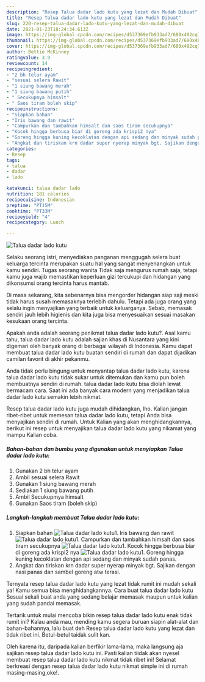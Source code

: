 ```yaml
---
description: "Resep Talua dadar lado kutu yang lezat dan Mudah Dibuat"
title: "Resep Talua dadar lado kutu yang lezat dan Mudah Dibuat"
slug: 220-resep-talua-dadar-lado-kutu-yang-lezat-dan-mudah-dibuat
date: 2021-01-23T18:24:34.613Z
image: https://img-global.cpcdn.com/recipes/d537369efb933ad7/680x482cq70/talua-dadar-lado-kutu-foto-resep-utama.jpg
thumbnail: https://img-global.cpcdn.com/recipes/d537369efb933ad7/680x482cq70/talua-dadar-lado-kutu-foto-resep-utama.jpg
cover: https://img-global.cpcdn.com/recipes/d537369efb933ad7/680x482cq70/talua-dadar-lado-kutu-foto-resep-utama.jpg
author: Bettie McKinney
ratingvalue: 3.9
reviewcount: 14
recipeingredient:
- "2 bh telur ayam"
- "sesuai selera Rawit"
- "1 siung bawang merah"
- "1 siung bawang putih"
- " Secukupmya himsalt"
- " Saos tiram boleh skip"
recipeinstructions:
- "Siapkan bahan"
- "Iris bawang dan rawit"
- "Campurkan dan tambahkan himsalt dan saos tiram secukupnya"
- "Kocok hingga berbusa biar di goreng ada krispi2 nya"
- "Goreng hingga kuning kecoklatan dengan api sedang dan minyak sudah panas."
- "Angkat dan tiriskan krn dadar super nyerap minyak bgt. Sajikan dengan nasi panas dan sambel goreng atw terasi."
categories:
- Resep
tags:
- talua
- dadar
- lado

katakunci: talua dadar lado 
nutrition: 181 calories
recipecuisine: Indonesian
preptime: "PT15M"
cooktime: "PT33M"
recipeyield: "4"
recipecategory: Lunch

---
```



![Talua dadar lado kutu](https://img-global.cpcdn.com/recipes/d537369efb933ad7/680x482cq70/talua-dadar-lado-kutu-foto-resep-utama.jpg)

Selaku seorang istri, menyediakan panganan menggugah selera buat keluarga tercinta merupakan suatu hal yang sangat menyenangkan untuk kamu sendiri. Tugas seorang  wanita Tidak saja mengurus rumah saja, tetapi kamu juga wajib memastikan keperluan gizi tercukupi dan hidangan yang dikonsumsi orang tercinta harus mantab.

Di masa  sekarang, kita sebenarnya bisa mengorder hidangan siap saji meski tidak harus susah memasaknya terlebih dahulu. Tetapi ada juga orang yang selalu ingin menyajikan yang terbaik untuk keluarganya. Sebab, memasak sendiri jauh lebih higienis dan kita juga bisa menyesuaikan sesuai masakan kesukaan orang tercinta. 



Apakah anda adalah seorang penikmat talua dadar lado kutu?. Asal kamu tahu, talua dadar lado kutu adalah sajian khas di Nusantara yang kini digemari oleh banyak orang di berbagai wilayah di Indonesia. Kamu dapat membuat talua dadar lado kutu buatan sendiri di rumah dan dapat dijadikan camilan favorit di akhir pekanmu.

Anda tidak perlu bingung untuk menyantap talua dadar lado kutu, karena talua dadar lado kutu tidak sukar untuk ditemukan dan kamu pun boleh membuatnya sendiri di rumah. talua dadar lado kutu bisa diolah lewat bermacam cara. Saat ini ada banyak cara modern yang menjadikan talua dadar lado kutu semakin lebih nikmat.

Resep talua dadar lado kutu juga mudah dihidangkan, lho. Kalian jangan ribet-ribet untuk memesan talua dadar lado kutu, tetapi Anda bisa menyajikan sendiri di rumah. Untuk Kalian yang akan menghidangkannya, berikut ini resep untuk menyajikan talua dadar lado kutu yang nikamat yang mampu Kalian coba.

<!--inarticleads1-->

##### Bahan-bahan dan bumbu yang digunakan untuk menyiapkan Talua dadar lado kutu:

1. Gunakan 2 bh telur ayam
1. Ambil sesuai selera Rawit
1. Gunakan 1 siung bawang merah
1. Sediakan 1 siung bawang putih
1. Ambil  Secukupmya himsalt
1. Gunakan  Saos tiram (boleh skip)




<!--inarticleads2-->

##### Langkah-langkah membuat Talua dadar lado kutu:

1. Siapkan bahan
<img src="https://img-global.cpcdn.com/steps/2a3e661d5130298e/160x128cq70/talua-dadar-lado-kutu-langkah-memasak-1-foto.jpg" alt="Talua dadar lado kutu">1. Iris bawang dan rawit
<img src="https://img-global.cpcdn.com/steps/0ffff989033a867c/160x128cq70/talua-dadar-lado-kutu-langkah-memasak-2-foto.jpg" alt="Talua dadar lado kutu">1. Campurkan dan tambahkan himsalt dan saos tiram secukupnya
<img src="https://img-global.cpcdn.com/steps/6fde41421c9a3b44/160x128cq70/talua-dadar-lado-kutu-langkah-memasak-3-foto.jpg" alt="Talua dadar lado kutu">1. Kocok hingga berbusa biar di goreng ada krispi2 nya
<img src="https://img-global.cpcdn.com/steps/25545bab5336baf8/160x128cq70/talua-dadar-lado-kutu-langkah-memasak-4-foto.jpg" alt="Talua dadar lado kutu">1. Goreng hingga kuning kecoklatan dengan api sedang dan minyak sudah panas.
1. Angkat dan tiriskan krn dadar super nyerap minyak bgt. Sajikan dengan nasi panas dan sambel goreng atw terasi.




Ternyata resep talua dadar lado kutu yang lezat tidak rumit ini mudah sekali ya! Kamu semua bisa menghidangkannya. Cara buat talua dadar lado kutu Sesuai sekali buat anda yang sedang belajar memasak maupun untuk kalian yang sudah pandai memasak.

Tertarik untuk mulai mencoba bikin resep talua dadar lado kutu enak tidak rumit ini? Kalau anda mau, mending kamu segera buruan siapin alat-alat dan bahan-bahannya, lalu buat deh Resep talua dadar lado kutu yang lezat dan tidak ribet ini. Betul-betul taidak sulit kan. 

Oleh karena itu, daripada kalian berfikir lama-lama, maka langsung aja sajikan resep talua dadar lado kutu ini. Pasti kalian tiidak akan nyesel membuat resep talua dadar lado kutu nikmat tidak ribet ini! Selamat berkreasi dengan resep talua dadar lado kutu nikmat simple ini di rumah masing-masing,oke!.

